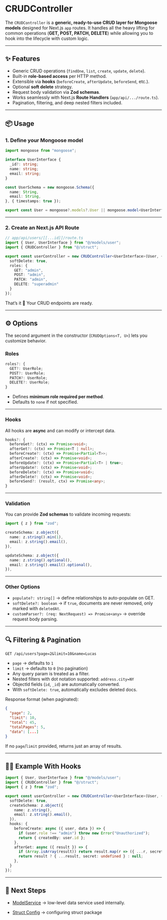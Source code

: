 # CRUDController

The `CRUDController` is a **generic, ready-to-use CRUD layer for Mongoose models** designed for Next.js `app` routes.
It handles all the heavy lifting for common operations (**GET, POST, PATCH, DELETE**) while allowing you to hook into the lifecycle with custom logic.

---

## ✨ Features

* Generic CRUD operations (`findOne`, `list`, `create`, `update`, `delete`).
* Built-in **role-based access** per HTTP method.
* Extensible via **hooks** (`beforeCreate`, `afterUpdate`, `beforeSend`, etc.).
* Optional **soft delete** strategy.
* Request body validation via **Zod schemas**.
* Works seamlessly with Next.js **Route Handlers** (`app/api/.../route.ts`).
* Pagination, filtering, and deep nested filters included.

---

## 📦 Usage

### 1. Define your Mongoose model

```ts
import mongoose from "mongoose";

interface UserInterface {
  _id?: string;
  name: string;
  email: string;
}

const UserSchema = new mongoose.Schema({
  name: String,
  email: String,
}, { timestamps: true });

export const User = mongoose?.models?.User || mongoose.model<UserInterface>("User", UserSchema);
```

---

### 2. Create an Next.js API Route

```ts
// app/api/users/[[...id]]/route.ts
import { User, UserInterface } from "@/models/user";
import { CRUDController } from "@/struct";

export const userController = new CRUDController<UserInterface>(User, {
  softDelete: true,
  roles: {
    GET: "admin",
    POST: "admin",
    PATCH: "admin",
    DELETE: "superadmin"
  }
});
```

That’s it 🚀 Your CRUD endpoints are ready.

---

## ⚙️ Options

The second argument in the constructor (`CRUDOptions<T, U>`) lets you customize behavior.

### Roles

```ts
roles?: {
  GET?: UserRole;
  POST?: UserRole;
  PATCH?: UserRole;
  DELETE?: UserRole;
}
```

* Defines **minimum role required per method**.
* Defaults to `none` if not specified.

---

### Hooks

All hooks are **async** and can modify or intercept data.

```ts
hooks?: {
  beforeGet?: (ctx) => Promise<void>;
  afterGet?: (ctx) => Promise<T | null>;
  beforeCreate?: (ctx) => Promise<Partial<T>>;
  afterCreate?: (ctx) => Promise<void>;
  beforeUpdate?: (ctx) => Promise<Partial<T> | true>;
  afterUpdate?: (ctx) => Promise<void>;
  beforeDelete?: (ctx) => Promise<void>;
  afterDelete?: (ctx) => Promise<void>;
  beforeSend?: (result, ctx) => Promise<any>;
}
```

---

### Validation

You can provide **Zod schemas** to validate incoming requests:

```ts
import { z } from "zod";

createSchema: z.object({
  name: z.string().min(1),
  email: z.string().email(),
}),

updateSchema: z.object({
  name: z.string().optional(),
  email: z.string().email().optional(),
}),
```

---

### Other Options

* `populate?: string[]` → define relationships to auto-populate on GET.
* `softDelete?: boolean` → if `true`, documents are never removed, only marked with `deletedAt`.
* `customParser?: (req: NextRequest) => Promise<any>` → override request body parsing.

---

## 🔍 Filtering & Pagination

`GET /api/users?page=2&limit=10&name=Lucas`

* `page` → defaults to `1`
* `limit` → defaults to `0` (no pagination)
* Any query param is treated as a filter.
* Nested filters with dot notation supported: `address.city=NY`
* ObjectId fields (`id`, `_id`) are automatically converted.
* With `softDelete: true`, automatically excludes deleted docs.

Response format (when paginated):

```json
{
  "page": 2,
  "limit": 10,
  "total": 45,
  "totalPages": 5,
  "data": [...]
}
```

If no `page`/`limit` provided, returns just an array of results.

---

## 🧑‍💻 Example With Hooks

```ts
import { User, UserInterface } from "@/models/user";
import { CRUDController } from "@/struct";
import { z } from "zod";

export const userController = new CRUDController<UserInterface>(User, {
  softDelete: true,
  createSchema: z.object({
    name: z.string(),
    email: z.string().email(),
  }),
  hooks: {
    beforeCreate: async ({ user, data }) => {
      if (user.role !== "admin") throw new Error("Unauthorized");
      return { createdBy: user.id };
    },
    afterGet: async ({ result }) => {
      if (Array.isArray(result)) return result.map(r => ({ ...r, secret: undefined }));
      return result ? { ...result, secret: undefined } : null;
    },
  }
});
```

---

## 🔮 Next Steps

* [ModelService](./MODEL-SERVICE.md) → low-level data service used internally.
<!-- * [withSession](./auth.md) → how session and role enforcement work. -->
* [Struct Config](./CONFIG.md) → configuring struct package

